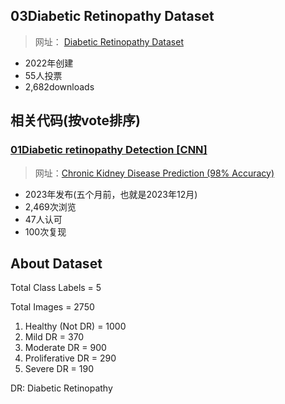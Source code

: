 ## 03Diabetic Retinopathy Dataset

> 网址： [Diabetic Retinopathy Dataset](https://www.kaggle.com/datasets/sachinkumar413/diabetic-retinopathy-dataset)

* 2022年创建
* 55人投票
* 2,682downloads


## 相关代码(按vote排序)

### [01Diabetic retinopathy Detection [CNN]]()

> 网址：[Chronic Kidney Disease Prediction (98% Accuracy)](https://www.kaggle.com/code/zahraaalaatageldein/diabetic-retinopathy-detection-cnn)

* 2023年发布(五个月前，也就是2023年12月)
* 2,469次浏览
* 47人认可
* 100次复现

### []()



## About Dataset
Total Class Labels = 5

Total Images = 2750

1. Healthy (Not DR) = 1000
2. Mild DR = 370
3. Moderate DR = 900
4. Proliferative DR = 290
5. Severe DR = 190

DR: Diabetic Retinopathy

